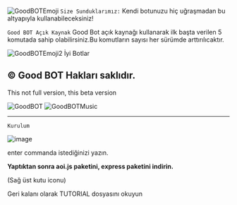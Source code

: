 ![GoodBOTEmoji](https://cdn.discordapp.com/emojis/926441725092827176.gif?size=96&quality=lossless) `Size Sunduklarımız:`
Kendi botunuzu hiç uğraşmadan bu altyapıyla kullanabileceksiniz!

`Good BOT Açık Kaynak`
Good Bot açık kaynağı kullanarak ilk başta verilen
5 komutada sahip olabilirsiniz.Bu komutların sayısı her
sürümde arttırılıcaktır.

![GoodBOTEmoji2](https://cdn.discordapp.com/emojis/933042822716731485.gif?size=32&quality=lossless) İyi Botlar


© Good BOT Hakları saklıdır.
-----------------------------------
This not full version, this beta version

![GoodBOT](https://cdn.discordapp.com/avatars/858800179783139359/360e12500d4c1ce290a536fdc22ac40b.webp?size=2048?size=2048) ![GoodBOTMusic](https://cdn.discordapp.com/avatars/938474132671197204/c805c4524e77b9126925a2e834a649c9.webp?size=2048?size=2048)

-----------------------------------
`Kurulum`

![image](https://i.hizliresim.com/lk8hifu.png)

enter commanda istediğinizi yazın.

**Yaptıktan sonra aoi.js paketini, express paketini indirin.**

(Sağ üst kutu iconu)

Geri kalanı olarak TUTORIAL dosyasını okuyun
